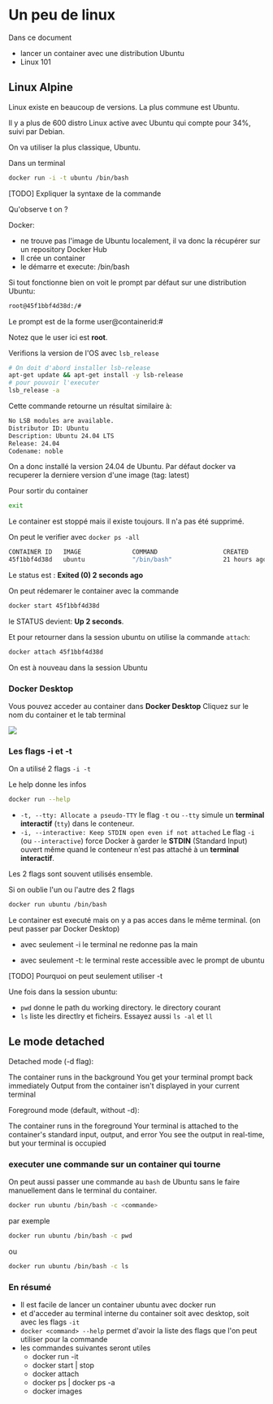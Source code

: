 # Un peu de linux

Dans ce document

- lancer un container avec une distribution Ubuntu
- Linux 101

## Linux Alpine

Linux existe en beaucoup de versions. La plus commune est Ubuntu.

Il y a plus de 600 distro Linux active avec Ubuntu qui compte pour 34%, suivi par Debian.

On va utiliser la plus classique, Ubuntu.

Dans un terminal

```bash
docker run -i -t ubuntu /bin/bash
```

[TODO] Expliquer la syntaxe de la commande

Qu'observe t on ?

Docker:

- ne trouve pas l'image de Ubuntu localement, il va donc la récupérer sur un repository Docker Hub
- Il crée un container
- le démarre et execute: /bin/bash

Si tout fonctionne bien
on voit le prompt par défaut sur une distribution Ubuntu:

```bash
root@45f1bbf4d38d:/#
```

Le prompt est de la forme user@containerid:<current working directory>#

Notez que le user ici est **root**.

Verifions la version de l'OS avec  ```lsb_release```

```bash
# On doit d'abord installer lsb-release
apt-get update && apt-get install -y lsb-release
# pour pouvoir l'executer
lsb_release -a
```

Cette commande retourne un résultat similaire à:

```bash
No LSB modules are available.
Distributor ID: Ubuntu
Description: Ubuntu 24.04 LTS
Release: 24.04
Codename: noble
```

On a donc installé la version 24.04 de Ubuntu.
Par défaut docker va recuperer la derniere version d'une image (tag: latest)

Pour sortir du container

```bash
exit
```

Le container est stoppé mais il existe toujours. Il n'a pas été supprimé.

On peut le verifier avec ```docker ps -all```

```bash
CONTAINER ID   IMAGE              COMMAND                  CREATED        STATUS                     PORTS     NAMES
45f1bbf4d38d   ubuntu             "/bin/bash"              21 hours ago   Exited (0) 2 seconds ago             awesome_hypatia
```

Le status est : **Exited (0) 2 seconds ago**

On peut rédemarer le container avec la commande

```bash
docker start 45f1bbf4d38d
```

le STATUS devient: **Up 2 seconds**.

Et pour retourner dans la  session ubuntu on utilise la commande ```attach```:

```bash
docker attach 45f1bbf4d38d
```

On est à nouveau dans la session Ubuntu

### Docker Desktop

Vous pouvez acceder au container dans **Docker Desktop**
Cliquez sur le nom du container et le tab terminal

![](./../../img/docker-desktop-terminal.png)

### Les flags -i et -t

On a utilisé 2 flags ```-i -t```

Le help donne les infos

```bash
docker run --help
```

- ```-t, --tty: Allocate a pseudo-TTY```
le flag `-t` ou `--tty` simule un **terminal interactif** (`tty`) dans le conteneur.
- ```-i, --interactive: Keep STDIN open even if not attached```
Le flag `-i` (ou `--interactive`) force Docker à garder le **STDIN** (Standard Input) ouvert
même quand le conteneur n'est pas attaché à un **terminal interactif**.

Les 2 flags sont souvent utilisés ensemble.

Si on oublie l'un ou l'autre des 2 flags

```bash
docker run ubuntu /bin/bash
```

Le container est executé mais on y a pas acces dans le même terminal.
(on peut passer par Docker Desktop)

- avec seulement -i
le terminal ne redonne pas la main

- avec seulement -t: le terminal reste accessible avec le prompt de ubuntu

[TODO] Pourquoi on peut seulement utiliser -t

Une fois dans la session ubuntu:

- `pwd` donne le path du working directory. le directory courant
- `ls` liste les directlry et ficheirs. Essayez aussi `ls -al` et ```ll```

## Le mode detached

Detached mode (-d flag):

The container runs in the background
You get your terminal prompt back immediately
Output from the container isn't displayed in your current terminal

Foreground mode (default, without -d):

The container runs in the foreground
Your terminal is attached to the container's standard input, output, and error
You see the output in real-time, but your terminal is occupied

### executer une commande sur un container qui tourne

On peut aussi passer une commande au ```bash``` de Ubuntu sans le faire manuellement dans le terminal du container.

```bash
docker run ubuntu /bin/bash -c <commande>
```

par exemple

```bash
docker run ubuntu /bin/bash -c pwd
```

ou

```bash
docker run ubuntu /bin/bash -c ls
```

### En résumé

- Il est facile de lancer un container ubuntu avec docker run
- et d'acceder au terminal interne du container soit avec desktop, soit avec les flags `-it`
- `docker <command> --help` permet d'avoir la liste des flags que l'on peut utiliser pour la commande
- les commandes suivantes seront utiles
  - docker run -it
  - docker start | stop
  - docker attach
  - docker ps | docker ps -a
  - docker images
